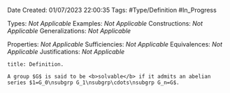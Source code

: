 <div class="topSpace"></div>

Date Created: 01/07/2023 22:00:35
Tags: #Type/Definition #In_Progress

Types: <i>Not Applicable</i>
Examples: <i>Not Applicable</i>
Constructions: <i>Not Applicable</i>
Generalizations: <i>Not Applicable</i>

Properties: <i>Not Applicable</i>
Sufficiencies: <i>Not Applicable</i>
Equivalences: <i>Not Applicable</i>
Justifications: <i>Not Applicable</i>

``` ad-Definition
title: Definition.

A group $G$ is said to be <b>solvable</b> if it admits an abelian series $1=G_0\nsubgrp G_1\nsubgrp\cdots\nsubgrp G_n=G$.

```
